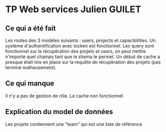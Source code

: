 # TP Web services Julien GUILET




## Ce qui a été fait  
Les routes des 3 modèles suivants : users, projects et capacibilities.
Un système d'authentification avec tocken est fonctionnel.
Les query sont fonctionnel sur la récupèration des projets et users, on peut mettre n'importe quel champs tant que le shema le permet.
Un début de cache a presque était mis en place sur la requête de récupèration des projets (pas terminé malheusement). 

## Ce qui manque 
Il n'y a pas de gestion de rôle.
Le cache non fonctionnel

## Explication du model de données 

Les projets contiennent une "team" qui est une liste de référence 



